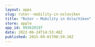 ```yaml
---
layout: apps
slug: ruter--mobility-in-osloviken
title: "Ruter – Mobility in Oslo/Viken"
store: apple
app_id: 993620197
date: 2022-06-24T14:53:48Z
published: 2015-09-01T08:59:16Z
---
```

